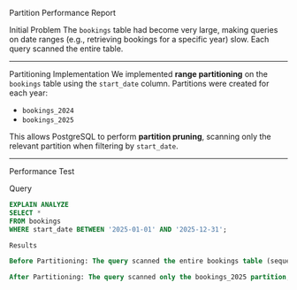 Partition Performance Report

 Initial Problem
The `bookings` table had become very large, making queries on date ranges (e.g., retrieving bookings for a specific year) slow. Each query scanned the entire table.

---

 Partitioning Implementation
We implemented **range partitioning** on the `bookings` table using the `start_date` column. Partitions were created for each year:

- `bookings_2024`
- `bookings_2025`

This allows PostgreSQL to perform **partition pruning**, scanning only the relevant partition when filtering by `start_date`.

---

 Performance Test
 
 Query
```sql
EXPLAIN ANALYZE
SELECT *
FROM bookings
WHERE start_date BETWEEN '2025-01-01' AND '2025-12-31';

Results

Before Partitioning: The query scanned the entire bookings table (sequential scan), even when filtering for 2025.

After Partitioning: The query scanned only the bookings_2025 partition, significantly reducing I/O and execution time.
